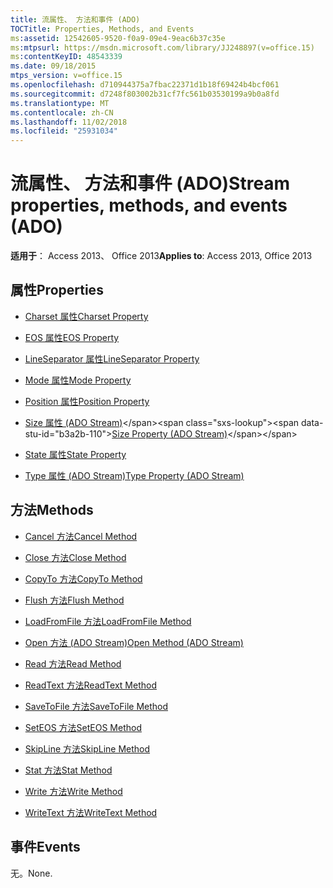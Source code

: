 ```yaml
---
title: 流属性、 方法和事件 (ADO)
TOCTitle: Properties, Methods, and Events
ms:assetid: 12542605-9520-f0a9-09e4-9eac6b37c35e
ms:mtpsurl: https://msdn.microsoft.com/library/JJ248897(v=office.15)
ms:contentKeyID: 48543339
ms.date: 09/18/2015
mtps_version: v=office.15
ms.openlocfilehash: d710944375a7fbac22371d1b18f69424b4bcf061
ms.sourcegitcommit: d7248f803002b31cf7fc561b03530199a9b0a8fd
ms.translationtype: MT
ms.contentlocale: zh-CN
ms.lasthandoff: 11/02/2018
ms.locfileid: "25931034"
---
```

# <a name="stream-properties-methods-and-events-ado"></a><span data-ttu-id="b3a2b-102">流属性、 方法和事件 (ADO)</span><span class="sxs-lookup"><span data-stu-id="b3a2b-102">Stream properties, methods, and events (ADO)</span></span>


<span data-ttu-id="b3a2b-103">**适用于**： Access 2013、 Office 2013</span><span class="sxs-lookup"><span data-stu-id="b3a2b-103">**Applies to**: Access 2013, Office 2013</span></span>

## <a name="properties"></a><span data-ttu-id="b3a2b-104">属性</span><span class="sxs-lookup"><span data-stu-id="b3a2b-104">Properties</span></span>

- [<span data-ttu-id="b3a2b-105">Charset 属性</span><span class="sxs-lookup"><span data-stu-id="b3a2b-105">Charset Property</span></span>](charset-property-ado.md)

- [<span data-ttu-id="b3a2b-106">EOS 属性</span><span class="sxs-lookup"><span data-stu-id="b3a2b-106">EOS Property</span></span>](eos-property-ado.md)

- [<span data-ttu-id="b3a2b-107">LineSeparator 属性</span><span class="sxs-lookup"><span data-stu-id="b3a2b-107">LineSeparator Property</span></span>](lineseparator-property-ado.md)

- [<span data-ttu-id="b3a2b-108">Mode 属性</span><span class="sxs-lookup"><span data-stu-id="b3a2b-108">Mode Property</span></span>](mode-property-ado.md)

- [<span data-ttu-id="b3a2b-109">Position 属性</span><span class="sxs-lookup"><span data-stu-id="b3a2b-109">Position Property</span></span>](position-property-ado.md)

- <span data-ttu-id="b3a2b-110">[Size 属性 (ADO Stream)](https://msdn.microsoft.com/library/jj250128\(v=office.15\))</span><span class="sxs-lookup"><span data-stu-id="b3a2b-110">[Size Property (ADO Stream)](https://msdn.microsoft.com/library/jj250128\(v=office.15\))</span></span>

- [<span data-ttu-id="b3a2b-111">State 属性</span><span class="sxs-lookup"><span data-stu-id="b3a2b-111">State Property</span></span>](state-property-ado.md)

- [<span data-ttu-id="b3a2b-112">Type 属性 (ADO Stream)</span><span class="sxs-lookup"><span data-stu-id="b3a2b-112">Type Property (ADO Stream)</span></span>](type-property-ado-stream.md)

## <a name="methods"></a><span data-ttu-id="b3a2b-113">方法</span><span class="sxs-lookup"><span data-stu-id="b3a2b-113">Methods</span></span>

- [<span data-ttu-id="b3a2b-114">Cancel 方法</span><span class="sxs-lookup"><span data-stu-id="b3a2b-114">Cancel Method</span></span>](cancel-method-ado.md)

- [<span data-ttu-id="b3a2b-115">Close 方法</span><span class="sxs-lookup"><span data-stu-id="b3a2b-115">Close Method</span></span>](close-method-ado.md)

- [<span data-ttu-id="b3a2b-116">CopyTo 方法</span><span class="sxs-lookup"><span data-stu-id="b3a2b-116">CopyTo Method</span></span>](copyto-method-ado.md)

- [<span data-ttu-id="b3a2b-117">Flush 方法</span><span class="sxs-lookup"><span data-stu-id="b3a2b-117">Flush Method</span></span>](flush-method-ado.md)

- [<span data-ttu-id="b3a2b-118">LoadFromFile 方法</span><span class="sxs-lookup"><span data-stu-id="b3a2b-118">LoadFromFile Method</span></span>](loadfromfile-method-ado.md)

- [<span data-ttu-id="b3a2b-119">Open 方法 (ADO Stream)</span><span class="sxs-lookup"><span data-stu-id="b3a2b-119">Open Method (ADO Stream)</span></span>](open-method-ado-stream.md)

- [<span data-ttu-id="b3a2b-120">Read 方法</span><span class="sxs-lookup"><span data-stu-id="b3a2b-120">Read Method</span></span>](read-method-ado.md)

- [<span data-ttu-id="b3a2b-121">ReadText 方法</span><span class="sxs-lookup"><span data-stu-id="b3a2b-121">ReadText Method</span></span>](readtext-method-ado.md)

- [<span data-ttu-id="b3a2b-122">SaveToFile 方法</span><span class="sxs-lookup"><span data-stu-id="b3a2b-122">SaveToFile Method</span></span>](savetofile-method-ado.md)

- [<span data-ttu-id="b3a2b-123">SetEOS 方法</span><span class="sxs-lookup"><span data-stu-id="b3a2b-123">SetEOS Method</span></span>](seteos-method-ado.md)

- [<span data-ttu-id="b3a2b-124">SkipLine 方法</span><span class="sxs-lookup"><span data-stu-id="b3a2b-124">SkipLine Method</span></span>](skipline-method-ado.md)

- [<span data-ttu-id="b3a2b-125">Stat 方法</span><span class="sxs-lookup"><span data-stu-id="b3a2b-125">Stat Method</span></span>](stat-method-ado.md)

- [<span data-ttu-id="b3a2b-126">Write 方法</span><span class="sxs-lookup"><span data-stu-id="b3a2b-126">Write Method</span></span>](write-method-ado.md)

- [<span data-ttu-id="b3a2b-127">WriteText 方法</span><span class="sxs-lookup"><span data-stu-id="b3a2b-127">WriteText Method</span></span>](writetext-method-ado.md)

## <a name="events"></a><span data-ttu-id="b3a2b-128">事件</span><span class="sxs-lookup"><span data-stu-id="b3a2b-128">Events</span></span>

<span data-ttu-id="b3a2b-129">无。</span><span class="sxs-lookup"><span data-stu-id="b3a2b-129">None.</span></span>

